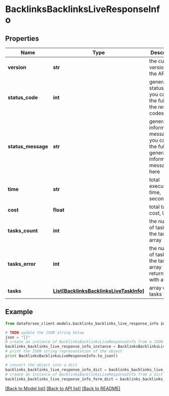 # BacklinksBacklinksLiveResponseInfo


## Properties

Name | Type | Description | Notes
------------ | ------------- | ------------- | -------------
**version** | **str** | the current version of the API | [optional] 
**status_code** | **int** | general status code you can find the full list of the response codes here | [optional] 
**status_message** | **str** | general informational message you can find the full list of general informational messages here | [optional] 
**time** | **str** | total execution time, seconds | [optional] 
**cost** | **float** | total tasks cost, USD | [optional] 
**tasks_count** | **int** | the number of tasks in the tasks array | [optional] 
**tasks_error** | **int** | the number of tasks in the tasks array returned with an error | [optional] 
**tasks** | [**List[BacklinksBacklinksLiveTaskInfo]**](BacklinksBacklinksLiveTaskInfo.md) | array of tasks | [optional] 

## Example

```python
from dataforseo_client.models.backlinks_backlinks_live_response_info import BacklinksBacklinksLiveResponseInfo

# TODO update the JSON string below
json = "{}"
# create an instance of BacklinksBacklinksLiveResponseInfo from a JSON string
backlinks_backlinks_live_response_info_instance = BacklinksBacklinksLiveResponseInfo.from_json(json)
# print the JSON string representation of the object
print BacklinksBacklinksLiveResponseInfo.to_json()

# convert the object into a dict
backlinks_backlinks_live_response_info_dict = backlinks_backlinks_live_response_info_instance.to_dict()
# create an instance of BacklinksBacklinksLiveResponseInfo from a dict
backlinks_backlinks_live_response_info_form_dict = backlinks_backlinks_live_response_info.from_dict(backlinks_backlinks_live_response_info_dict)
```
[[Back to Model list]](../README.md#documentation-for-models) [[Back to API list]](../README.md#documentation-for-api-endpoints) [[Back to README]](../README.md)


